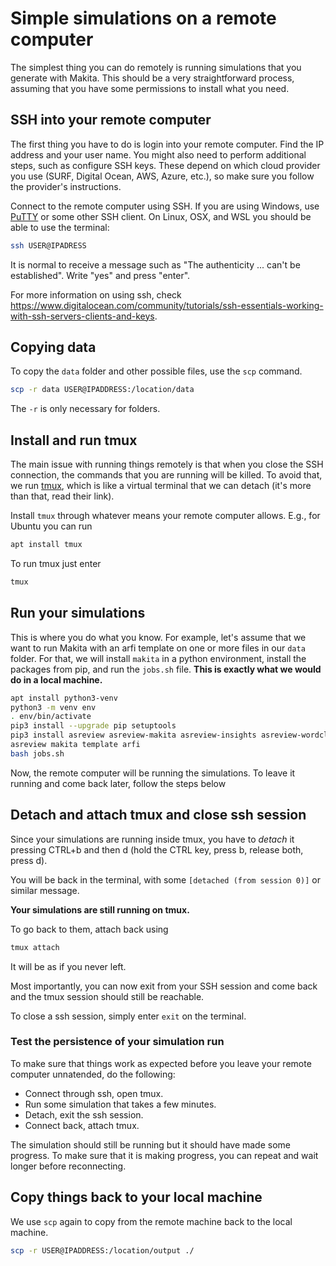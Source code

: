 # Simple simulations on a remote computer

The simplest thing you can do remotely is running simulations that you generate with Makita.
This should be a very straightforward process, assuming that you have some permissions to install what you need.

## SSH into your remote computer

The first thing you have to do is login into your remote computer.
Find the IP address and your user name.
You might also need to perform additional steps, such as configure SSH keys.
These depend on which cloud provider you use (SURF, Digital Ocean, AWS, Azure, etc.), so make sure you follow the provider's instructions.

Connect to the remote computer using SSH.
If you are using Windows, use [PuTTY](https://www.chiark.greenend.org.uk/~sgtatham/putty/latest.html) or some other SSH client.
On Linux, OSX, and WSL you should be able to use the terminal:

```bash
ssh USER@IPADRESS
```

It is normal to receive a message such as "The authenticity ... can't be established".
Write "yes" and press "enter".

For more information on using ssh, check <https://www.digitalocean.com/community/tutorials/ssh-essentials-working-with-ssh-servers-clients-and-keys>.

## Copying data

To copy the `data` folder and other possible files, use the `scp` command.

```bash
scp -r data USER@IPADDRESS:/location/data
```

The `-r` is only necessary for folders.

## Install and run tmux

The main issue with running things remotely is that when you close the SSH connection, the commands that you are running will be killed.
To avoid that, we run [tmux](https://github.com/tmux/tmux/wiki), which is like a virtual terminal that we can detach (it's more than that, read their link).

Install `tmux` through whatever means your remote computer allows.
E.g., for Ubuntu you can run

```bash
apt install tmux
```

To run tmux just enter

```bash
tmux
```

## Run your simulations

This is where you do what you know.
For example, let's assume that we want to run Makita with an arfi template on one or more files in our `data` folder.
For that, we will install `makita` in a python environment, install the packages from pip, and run the `jobs.sh` file.
**This is exactly what we would do in a local machine.**

```bash
apt install python3-venv
python3 -m venv env
. env/bin/activate
pip3 install --upgrade pip setuptools
pip3 install asreview asreview-makita asreview-insights asreview-wordcloud asreview-datatools
asreview makita template arfi
bash jobs.sh
```

Now, the remote computer will be running the simulations.
To leave it running and come back later, follow the steps below

## Detach and attach tmux and close ssh session

Since your simulations are running inside tmux, you have to *detach* it pressing CTRL+b and then d (hold the CTRL key, press b, release both, press d).

You will be back in the terminal, with some `[detached (from session 0)]` or similar message.

**Your simulations are still running on tmux.**

To go back to them, attach back using

```bash
tmux attach
```

It will be as if you never left.

Most importantly, you can now exit from your SSH session and come back and the tmux session should still be reachable.

To close a ssh session, simply enter `exit` on the terminal.

### Test the persistence of your simulation run

To make sure that things work as expected before you leave your remote computer unnatended, do the following:

- Connect through ssh, open tmux.
- Run some simulation that takes a few minutes.
- Detach, exit the ssh session.
- Connect back, attach tmux.

The simulation should still be running but it should have made some progress.
To make sure that it is making progress, you can repeat and wait longer before reconnecting.

## Copy things back to your local machine

We use `scp` again to copy from the remote machine back to the local machine.

```bash
scp -r USER@IPADDRESS:/location/output ./
```
